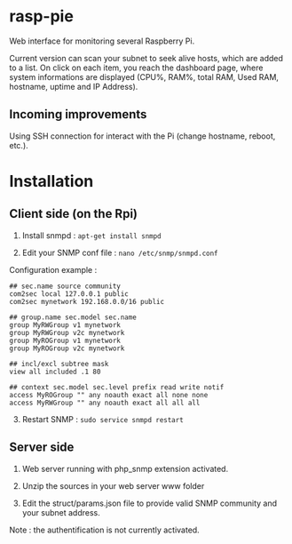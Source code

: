 rasp-pie
========

Web interface for monitoring several Raspberry Pi.

Current version can scan your subnet to seek alive hosts, which are added to a list. On click on each item, you reach the dashboard page, where system informations are displayed (CPU%, RAM%, total RAM, Used RAM, hostname, uptime and IP Address).

Incoming improvements
---------------------
Using SSH connection for interact with the Pi (change hostname, reboot, etc.).

Installation
============

Client side (on the Rpi)
-----------------------

1) Install snmpd : ```apt-get install snmpd```

2) Edit your SNMP conf file : ```nano /etc/snmp/snmpd.conf```

Configuration example :
```
## sec.name source community
com2sec local 127.0.0.1 public
com2sec mynetwork 192.168.0.0/16 public

## group.name sec.model sec.name
group MyRWGroup v1 mynetwork
group MyRWGroup v2c mynetwork
group MyROGroup v1 mynetwork
group MyROGroup v2c mynetwork

## incl/excl subtree mask
view all included .1 80

## context sec.model sec.level prefix read write notif
access MyROGroup "" any noauth exact all none none
access MyRWGroup "" any noauth exact all all all
```

3) Restart SNMP : ```sudo service snmpd restart```

Server side
-----------
1) Web server running with php_snmp extension activated.

2) Unzip the sources in your web server www folder

3) Edit the struct/params.json file to provide valid SNMP community and your subnet address.

Note : the authentification is not currently activated.